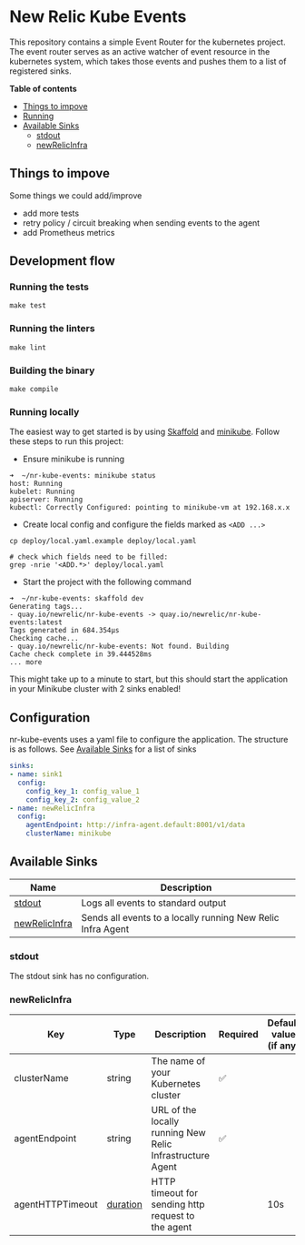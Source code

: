 # New Relic Kube Events

This repository contains a simple Event Router for the kubernetes project. 
The event router serves as an active watcher of event resource in the kubernetes system, 
which takes those events and pushes them to a list of registered sinks. 

**Table of contents**
- [Things to impove](#things-to-impove)
- [Running](#running)
- [Available Sinks](#available-sinks)
  - [stdout](#stdout)
  - [newRelicInfra](#newrelicinfra)
 
## Things to impove

Some things we could add/improve

 - add more tests
 - retry policy / circuit breaking when sending events to the agent
 - add Prometheus metrics
 
## Development flow

### Running the tests

`make test`

### Running the linters

`make lint`

### Building the binary

`make compile`

### Running locally

The easiest way to get started is by using [Skaffold](https://skaffold.dev) and [minikube](https://kubernetes.io/docs/setup/learning-environment/minikube/). 
Follow these steps to run this project:

 - Ensure minikube is running
```shell script
➜  ~/nr-kube-events: minikube status
host: Running
kubelet: Running
apiserver: Running
kubectl: Correctly Configured: pointing to minikube-vm at 192.168.x.x
```
 - Create local config and configure the fields marked as `<ADD ...>` 

```shell script
cp deploy/local.yaml.example deploy/local.yaml

# check which fields need to be filled:
grep -nrie '<ADD.*>' deploy/local.yaml
```

 - Start the project with the following command
 
 ```shell script
➜  ~/nr-kube-events: skaffold dev
Generating tags...
 - quay.io/newrelic/nr-kube-events -> quay.io/newrelic/nr-kube-events:latest
Tags generated in 684.354µs
Checking cache...
 - quay.io/newrelic/nr-kube-events: Not found. Building
Cache check complete in 39.444528ms
... more
```

This might take up to a minute to start, but this should start the application in your Minikube cluster with 2 sinks enabled!

## Configuration

nr-kube-events uses a yaml file to configure the application. The structure is as follows. See [Available Sinks](#available-sinks) for a list of sinks

```yaml
sinks: 
- name: sink1
  config:
    config_key_1: config_value_1
    config_key_2: config_value_2
- name: newRelicInfra
  config: 
    agentEndpoint: http://infra-agent.default:8001/v1/data
    clusterName: minikube
```

## Available Sinks

| Name                            | Description                                                 |
| ------------------------------- | ----------------------------------------------------------- |
| [stdout](#stdout)               | Logs all events to standard output                          |
| [newRelicInfra](#newRelicInfra) | Sends all events to a locally running New Relic Infra Agent |


### stdout 

The stdout sink has no configuration.

### newRelicInfra

| Key              | Type                                                   | Description                                               | Required | Default value (if any) |     |
| ---------------- | ------------------------------------------------------ | --------------------------------------------------------- | -------- | ---------------------- | --- |
| clusterName      | string                                                 | The name of your Kubernetes cluster                       | ✅        |                        |     |
| agentEndpoint    | string                                                 | URL of the locally running New Relic Infrastructure Agent | ✅        |                        |     |
| agentHTTPTimeout | [duration](https://golang.org/pkg/time/#ParseDuration) | HTTP timeout for sending http request to the agent        |          | 10s                    |     |
